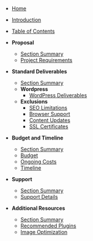 - [Home](/)
- [Introduction](slides/introduction.md)
- [Table of Contents](slides/table-of-contents.md)

- **Proposal**
  - [Section Summary](slides/proposal/section-summary.md)
  - [Project Requirements](slides/proposal/project-requirements.md)

- **Standard Deliverables**
  - [Section Summary](slides/standard-deliverables/section-summary.md)
  - **Wordpress**
    - [WordPress Deliverables](slides/standard-deliverables/wordpress-deliverables.md)
  - **Exclusions**
    - [SEO Limitations](slides/standard-deliverables/seo-limitations.md)
    - [Browser Support](slides/standard-deliverables/browser-support.md)
    - [Content Updates](slides/standard-deliverables/content-updates.md)
    - [SSL Certificates](slides/standard-deliverables/ssl-certificates.md)

- **Budget and Timeline**
  - [Section Summary](slides/budget-timeline/section-summary.md)
  - [Budget](slides/budget-timeline/budget.md)
  - [Ongoing Costs](slides/budget-timeline/ongoing-costs.md)
  - [Timeline](slides/budget-timeline/timeline.md)

- **Support**
  - [Section Summary](slides/support/section-summary.md)
  - [Support Details](slides/support/support-details.md)

- **Additional Resources**
  - [Section Summary](slides/additional-resources/section-summary.md)
  - [Recommended Plugins](slides/additional-resources/recommended-plugins.md)
  - [Image Optimization](slides/additional-resources/image-optimization.md)

